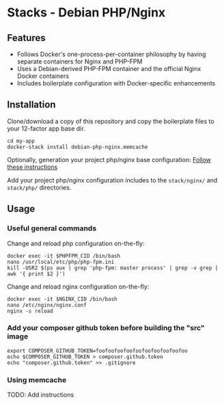 Stacks - Debian PHP/Nginx
===================================

## Features

* Follows Docker's one-process-per-container philosophy by having separate containers for Nginx and PHP-FPM
* Uses a Debian-derived PHP-FPM container and the official Nginx Docker containers
* Includes boilerplate configuration with Docker-specific enhancements

## Installation

Clone/download a copy of this repository and copy the boilerplate files to your 12-factor app base dir.

    cd my-app
    docker-stack install debian-php-nginx.memcache

Optionally, generation your project php/nginx base configuration: [Follow these instructions](../../generators/server-config-generator/README.md)

Add your project php/nginx configuration includes to the `stack/nginx/` and `stack/php/` directories.

## Usage

### Useful general commands

Change and reload php configuration on-the-fly:

    docker exec -it $PHPFPM_CID /bin/bash
    nano /usr/local/etc/php/php-fpm.ini
    kill -USR2 $(ps aux | grep 'php-fpm: master process' | grep -v grep | awk '{ print $2 }')

Change and reload nginx configuration on-the-fly:

    docker exec -it $NGINX_CID /bin/bash
    nano /etc/nginx/nginx.conf
    nginx -s reload

### Add your composer github token before building the "src" image

    export COMPOSER_GITHUB_TOKEN=foofoofoofoofoofoofoofoofoofoo
    echo $COMPOSER_GITHUB_TOKEN > composer.github.token
    echo "composer.github.token" >> .gitignore

### Using memcache

TODO: Add instructions

